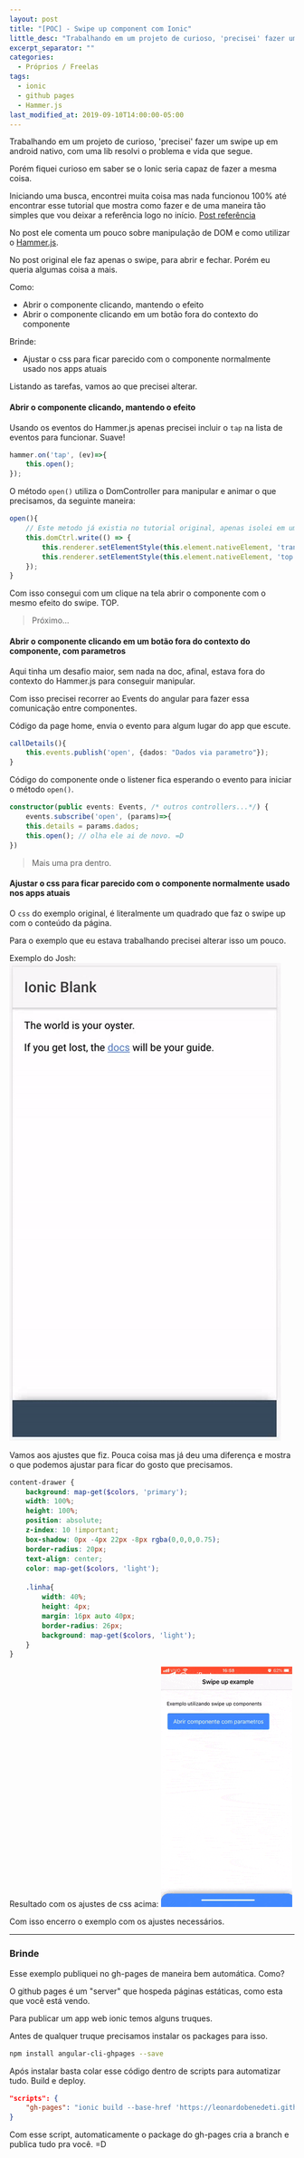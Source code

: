 ```yaml
---
layout: post
title: "[POC] - Swipe up component com Ionic"
little_desc: "Trabalhando em um projeto de curioso, 'precisei' fazer um swipe up..."
excerpt_separator: ""
categories:
  - Próprios / Freelas
tags:
  - ionic
  - github pages
  - Hammer.js
last_modified_at: 2019-09-10T14:00:00-05:00
---
```


Trabalhando em um projeto de curioso, 'precisei' fazer um swipe up em android nativo, com uma lib resolvi o problema e vida que segue.

Porém fiquei curioso em saber se o Ionic seria capaz de fazer a mesma coisa.

Iniciando uma busca, encontrei muita coisa mas nada funcionou 100% até encontrar esse tutorial que mostra como fazer e de uma maneira tão simples que vou deixar a referência logo no início.
<a href="https://www.joshmorony.com/how-to-create-a-sliding-drawer-component-for-ionic-2/" target="_blank">Post referência</a>

No post ele comenta um pouco sobre manipulação de DOM e como utilizar o <a href="https://hammerjs.github.io/">Hammer.js</a>.

No post original ele faz apenas o swipe, para abrir e fechar. Porém eu queria algumas coisa a mais. 

Como:

* Abrir o componente clicando, mantendo o efeito
* Abrir o componente clicando em um botão fora do contexto do componente


Brinde: 

* Ajustar o css para ficar parecido com o componente normalmente usado nos apps atuais


Listando as tarefas, vamos ao que precisei alterar.

#### Abrir o componente clicando, mantendo o efeito

Usando os eventos do Hammer.js apenas precisei incluir o `tap` na lista de eventos para funcionar. Suave!

``` typescript
hammer.on('tap', (ev)=>{
    this.open();
});
```

O método `open()` utiliza o DomController para manipular e animar o que precisamos, da seguinte maneira:

``` typescript
open(){ 
    // Este metodo já existia no tutorial original, apenas isolei em um método para controlar 'por fora'
    this.domCtrl.write(() => {
        this.renderer.setElementStyle(this.element.nativeElement, 'transition', 'top 0.5s');
        this.renderer.setElementStyle(this.element.nativeElement, 'top',  this.handleTop + 'px');
    });
}
```

Com isso consegui com um clique na tela abrir o componente com o mesmo efeito do swipe. TOP.


> Próximo...


#### Abrir o componente clicando em um botão fora do contexto do componente, com parametros

Aqui tinha um desafio maior, sem nada na doc, afinal, estava fora do contexto do Hammer.js para conseguir manipular.

Com isso precisei recorrer ao Events do angular para fazer essa comunicação entre componentes.


Código da page home, envia o evento para algum lugar do app que escute.

``` typescript
callDetails(){
    this.events.publish('open', {dados: "Dados via parametro"});
} 
```


Código do componente onde o listener fica esperando o evento para iniciar o método `open()`.

``` typescript
constructor(public events: Events, /* outros controllers...*/) {
    events.subscribe('open', (params)=>{
    this.details = params.dados;
    this.open(); // olha ele ai de novo. =D
})
```

> Mais uma pra dentro. 


#### Ajustar o css para ficar parecido com o componente normalmente usado nos apps atuais

O `css` do exemplo original, é literalmente um quadrado que faz o swipe up com o conteúdo da página.

Para o exemplo que eu estava trabalhando precisei alterar isso um pouco. 

Exemplo do Josh:
<img src="assets/img/ionic-swipe-up/example-josh.gif" alt="">

Vamos aos ajustes que fiz. Pouca coisa mas já deu uma diferença e mostra o que podemos ajustar para ficar do gosto que precisamos.

``` scss
content-drawer {
    background: map-get($colors, 'primary');
    width: 100%;
    height: 100%;
    position: absolute;
    z-index: 10 !important;
    box-shadow: 0px -4px 22px -8px rgba(0,0,0,0.75);
    border-radius: 20px;
    text-align: center;
    color: map-get($colors, 'light');
    
    .linha{
        width: 40%;
        height: 4px;
        margin: 16px auto 40px;
        border-radius: 26px;
        background: map-get($colors, 'light');
    }
}
```


Resultado com os ajustes de css acima:
<img src="assets/img/ionic-swipe-up/result-leo.gif" alt="">


Com isso encerro o exemplo com os ajustes necessários.

---

### Brinde

Esse exemplo publiquei no gh-pages de maneira bem automática. Como?

O github pages é um "server" que hospeda páginas estáticas, como esta que você está vendo.

Para publicar um app web ionic temos alguns truques.

Antes de qualquer truque precisamos instalar os packages para isso.

``` sh 
npm install angular-cli-ghpages --save
```

Após instalar basta colar esse código dentro de scripts para automatizar tudo. Build e deploy.

``` json
"scripts": {
    "gh-pages": "ionic build --base-href 'https://leonardobenedeti.github.io/ionic3-swipe-up-component/' --prod && npx ngh --dir=www/"
}
```

Com esse script, automaticamente o package do gh-pages cria a branch e publica tudo pra você. =D
